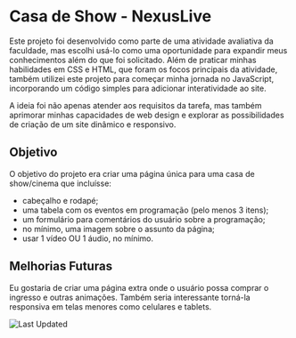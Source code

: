 # Casa de Show - NexusLive
Este projeto foi desenvolvido como parte de uma atividade avaliativa da faculdade, mas escolhi usá-lo como uma oportunidade para expandir meus conhecimentos além do que foi solicitado. Além de praticar minhas habilidades em CSS e HTML, que foram os focos principais da atividade, também utilizei este projeto para começar minha jornada no JavaScript, incorporando um código simples para adicionar interatividade ao site.

A ideia foi não apenas atender aos requisitos da tarefa, mas também aprimorar minhas capacidades de web design e explorar as possibilidades de criação de um site dinâmico e responsivo.

## Objetivo
O objetivo do projeto era criar uma página única para uma casa de show/cinema que incluísse:
- cabeçalho e rodapé;
- uma tabela com os eventos em programação (pelo menos 3 itens);
- um formulário para comentários do usuário sobre a programação;
- no mínimo, uma imagem sobre o assunto da página;
- usar 1 vídeo OU 1 áudio, no mínimo.


## Melhorias Futuras

Eu gostaria de criar uma página extra onde o usuário possa comprar o ingresso e outras animações. Também seria interessante torná-la responsiva em telas menores como celulares e tablets.

![Last Updated](https://img.shields.io/github/last-commit/minesweeper1989/casadeshow-caw)
